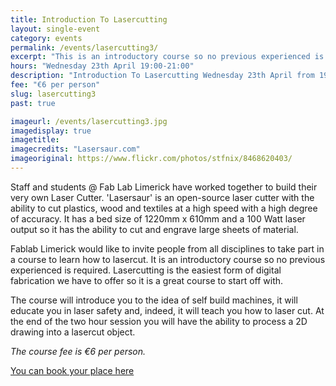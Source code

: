 ```yaml
---
title: Introduction To Lasercutting
layout: single-event
category: events
permalink: /events/lasercutting3/
excerpt: "This is an introductory course so no previous experienced is required. Lasercutting is the easiest form of digital fabrication we have to offer so it is a great course to start off with."
hours: "Wednesday 23th April 19:00-21:00"
description: "Introduction To Lasercutting Wednesday 23th April from 19:00 to 21:00"
fee: "€6 per person"
slug: lasercutting3
past: true

imageurl: /events/lasercutting3.jpg
imagedisplay: true
imagetitle: 
imagecredits: "Lasersaur.com"
imageoriginal: https://www.flickr.com/photos/stfnix/8468620403/
---
```


Staff and students @ Fab Lab Limerick have worked together to build their very own Laser Cutter. 'Lasersaur' is an open-source laser cutter with the ability to cut plastics, wood and textiles at a high speed with a high degree of accuracy. It has a bed size of 1220mm x 610mm and a 100 Watt laser output so it has the ability to cut and engrave large sheets of material.

Fablab Limerick would like to invite people from all disciplines to take part in a course to learn how to lasercut. It is an introductory course so no previous experienced is required. Lasercutting is the easiest form of digital fabrication we have to offer so it is a great course to start off with.

The course will introduce you to the idea of self build machines, it will educate you in laser safety and, indeed, it will teach you how to laser cut. At the end of the two hour session you will have the ability to process a 2D drawing into a lasercut object.

*The course fee is €6 per person.*

[You can book your place here](http://fablablimerick.ticketleap.com/introduction-to-lasercutting3/)